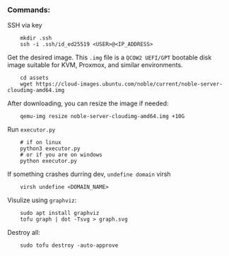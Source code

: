 ### Commands:

SSH via key
```shell
    mkdir .ssh
    ssh -i .ssh/id_ed25519 <USER>@<IP_ADDRESS>
```

Get the desired image.
This `.img` file is a `QCOW2 UEFI/GPT` bootable disk image suitable for KVM, Proxmox, and similar environments.
```shell
    cd assets
    wget https://cloud-images.ubuntu.com/noble/current/noble-server-cloudimg-amd64.img
```
After downloading, you can resize the image if needed:
```shell
    qemu-img resize noble-server-cloudimg-amd64.img +10G
```

Run `executor.py`
```shell
    # if on linux
    python3 executor.py
    # or if you are on windows
    python executor.py
```


If something crashes durring dev, `undefine domain` virsh
```shell
    virsh undefine <DOMAIN_NAME>
```

Visulize using `graphviz`: 
```shell
    sudo apt install graphviz
    tofu graph | dot -Tsvg > graph.svg
```

Destroy all:
```shell
    sudo tofu destroy -auto-approve
```

